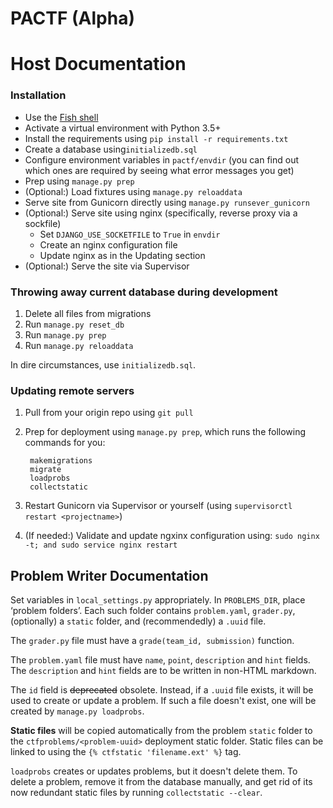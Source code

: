 # PACTF (Alpha)

# Host Documentation

### Installation

- Use the [Fish shell](http://fishshell.com)
- Activate a virtual environment with Python 3.5+
- Install the requirements using `pip install -r requirements.txt`
- Create a database using`initializedb.sql`
- Configure environment variables in `pactf/envdir` (you can find out which ones are required by seeing what error messages you get)
- Prep using `manage.py prep`
- (Optional:) Load fixtures using `manage.py reloaddata`
- Serve site from Gunicorn directly using `manage.py runsever_gunicorn`
- (Optional:) Serve site using nginx (specifically, reverse proxy via a sockfile)
    - Set `DJANGO_USE_SOCKETFILE` to `True` in `envdir`
    - Create an nginx configuration file
    - Update nginx as in the Updating section
- (Optional:) Serve the site via Supervisor

### Throwing away current database during development

1. Delete all files from migrations
1. Run `manage.py reset_db`
1. Run `manage.py prep`
1. Run `manage.py reloaddata`

In dire circumstances, use `initializedb.sql`.


### Updating remote servers

1. Pull from your origin repo using `git pull`
1. Prep for deployment using `manage.py prep`, which runs the following commands for you:

        makemigrations
        migrate
        loadprobs
        collectstatic
    
1. Restart Gunicorn via Supervisor or yourself (using `supervisorctl restart <projectname>`)
1. (If needed:) Validate and update ngxinx configuration using: `sudo nginx -t; and sudo service nginx restart`


## Problem Writer Documentation

Set variables in `local_settings.py` appropriately. In `PROBLEMS_DIR`, place ‘problem folders’. Each such folder contains `problem.yaml`, `grader.py`, (optionally) a `static` folder, and (recommendedly) a `.uuid` file.

The `grader.py` file must have a `grade(team_id, submission)` function.

The `problem.yaml` file must have `name`, `point`, `description` and `hint` fields. The `description` and `hint` fields are to be written in non-HTML markdown.

The `id` field is ~~deprecated~~ obsolete. Instead, if a `.uuid` file exists, it will be used to create or update a problem. If such a file doesn't exist, one will be created by `manage.py loadprobs`.

**Static files** will be copied automatically from the problem `static` folder to the `ctfproblems/<problem-uuid>` deployment static folder. Static files can be linked to using the `{% ctfstatic 'filename.ext' %}` tag.

`loadprobs` creates or updates problems, but it doesn't delete them. To delete a problem, remove it from the database manually, and get rid of its now redundant static files by running `collectstatic --clear`.  
 
 
